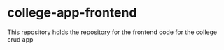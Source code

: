 # college-app-frontend
This repository holds the repository for the frontend code for the college crud app
